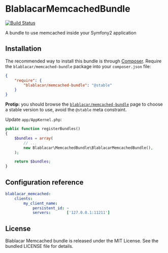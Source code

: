 # BlablacarMemcachedBundle

[![Build Status](https://travis-ci.org/blablacar/BlablacarMemcachedBundle.png)](https://travis-ci.org/blablacar/BlablacarMemcachedBundle)

A bundle to use memcached inside your Symfony2 application

## Installation

The recommended way to install this bundle is through
[Composer](http://getcomposer.org/). Require the `blablacar/memcached-bundle`
package into your `composer.json` file:

```json
{
    "require": {
        "blablacar/memcached-bundle": "@stable"
    }
}
```

**Protip:** you should browse the
[`blablacar/memcached-bundle`](https://packagist.org/packages/blablacar/memcached-bundle)
page to choose a stable version to use, avoid the `@stable` meta constraint.

Update `app/AppKernel.php`:

```php
public function registerBundles()
{
    $bundles = array(
        // ...
        new Blablacar\MemcachedBundle\BlablacarMemcachedBundle(),
    );

    return $bundles;
}
```

## Configuration reference

```yml
blablacar_memcached:
    clients:
        my_client_name:
            persistent_id: ~
            servers:       ['127.0.0.1:11211']
```

## License

Blablacar Memcached bundle is released under the MIT License. See the bundled
LICENSE file for details.
